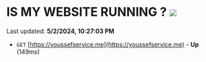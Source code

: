 # IS MY WEBSITE RUNNING ? [![](https://img.shields.io/static/v1?label=Sponsor&message=%E2%9D%A4&logo=GitHub&color=%23fe8e86)](https://github.com/sponsors/<username>)

Last updated: **5/2/2024, 10:27:03 PM**

- `GET` [https://youssefservice.me](https://youssefservice.me) - **Up** (149ms)
